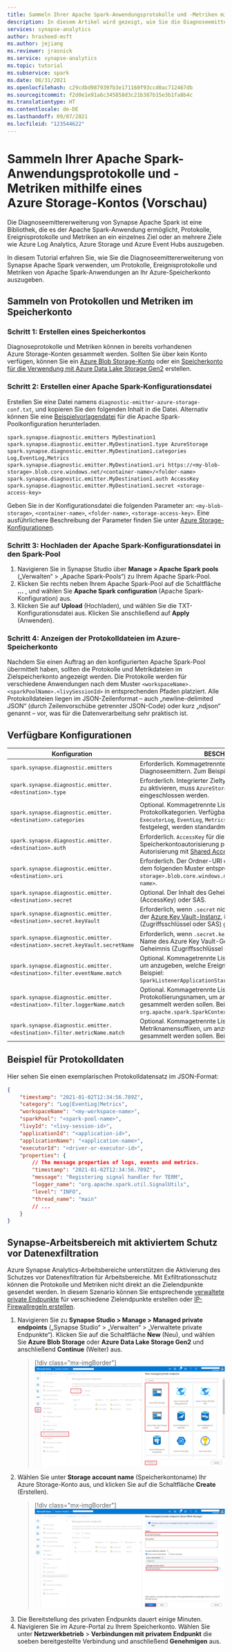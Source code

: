 ```yaml
---
title: Sammeln Ihrer Apache Spark-Anwendungsprotokolle und -Metriken mithilfe eines Azure Storage-Kontos (Vorschau)
description: In diesem Artikel wird gezeigt, wie Sie die Diagnoseemittererweiterung von Synapse Spark verwenden, um Protokolle, Ereignisprotokolle und Metriken zu sammeln, und Sie erfahren, wie Sie die Grafana-Dashboards integrieren.
services: synapse-analytics
author: hrasheed-msft
ms.author: jejiang
ms.reviewer: jrasnick
ms.service: synapse-analytics
ms.topic: tutorial
ms.subservice: spark
ms.date: 08/31/2021
ms.openlocfilehash: c29cdbd9879397b3e171160f93ccd0ac712467db
ms.sourcegitcommit: f2d0e1e91a6c345858d3c21b387b15e3b1fa8b4c
ms.translationtype: HT
ms.contentlocale: de-DE
ms.lasthandoff: 09/07/2021
ms.locfileid: "123544622"
---
```

# <a name="collect-your-apache-spark-applications-logs-and-metrics-using-azure-storage-accountpreview"></a>Sammeln Ihrer Apache Spark-Anwendungsprotokolle und -Metriken mithilfe eines Azure Storage-Kontos (Vorschau)

Die Diagnoseemittererweiterung von Synapse Apache Spark ist eine Bibliothek, die es der Apache Spark-Anwendung ermöglicht, Protokolle, Ereignisprotokolle und Metriken an ein einzelnes Ziel oder an mehrere Ziele wie Azure Log Analytics, Azure Storage und Azure Event Hubs auszugeben. 

In diesem Tutorial erfahren Sie, wie Sie die Diagnoseemittererweiterung von Synapse Apache Spark verwenden, um Protokolle, Ereignisprotokolle und Metriken von Apache Spark-Anwendungen an Ihr Azure-Speicherkonto auszugeben.

## <a name="collect-logs-and-metrics-to-storage-account"></a>Sammeln von Protokollen und Metriken im Speicherkonto

### <a name="step-1-create-a-storage-account"></a>Schritt 1: Erstellen eines Speicherkontos

Diagnoseprotokolle und Metriken können in bereits vorhandenen Azure Storage-Konten gesammelt werden. Sollten Sie über kein Konto verfügen, können Sie ein [Azure Blob Storage-Konto](../../storage/common/storage-account-create.md) oder ein [Speicherkonto für die Verwendung mit Azure Data Lake Storage Gen2](../../storage/blobs/create-data-lake-storage-account.md) erstellen.

### <a name="step-2-create-an-apache-spark-configuration-file"></a>Schritt 2: Erstellen einer Apache Spark-Konfigurationsdatei

Erstellen Sie eine Datei namens `diagnostic-emitter-azure-storage-conf.txt`, und kopieren Sie den folgenden Inhalt in die Datei. Alternativ können Sie eine [Beispielvorlagendatei](https://go.microsoft.com/fwlink/?linkid=2169375) für die Apache Spark-Poolkonfiguration herunterladen.

```
spark.synapse.diagnostic.emitters MyDestination1
spark.synapse.diagnostic.emitter.MyDestination1.type AzureStorage
spark.synapse.diagnostic.emitter.MyDestination1.categories Log,EventLog,Metrics
spark.synapse.diagnostic.emitter.MyDestination1.uri https://<my-blob-storage>.blob.core.windows.net/<container-name>/<folder-name>
spark.synapse.diagnostic.emitter.MyDestination1.auth AccessKey
spark.synapse.diagnostic.emitter.MyDestination1.secret <storage-access-key>
```

Geben Sie in der Konfigurationsdatei die folgenden Parameter an: `<my-blob-storage>`, `<container-name>`, `<folder-name>`, `<storage-access-key>`.
Eine ausführlichere Beschreibung der Parameter finden Sie unter [Azure Storage-Konfigurationen](#available-configurations).

### <a name="step-3-upload-the-apache-spark-configuration-file-to-spark-pool"></a>Schritt 3: Hochladen der Apache Spark-Konfigurationsdatei in den Spark-Pool

1. Navigieren Sie in Synapse Studio über **Manage > Apache Spark pools** („Verwalten“ > „Apache Spark-Pools“) zu Ihrem Apache Spark-Pool.
1. Klicken Sie rechts neben Ihrem Apache Spark-Pool auf die Schaltfläche **...** , und wählen Sie **Apache Spark configuration** (Apache Spark-Konfiguration) aus.
1. Klicken Sie auf **Upload** (Hochladen), und wählen Sie die TXT-Konfigurationsdatei aus. Klicken Sie anschließend auf **Apply** (Anwenden).

### <a name="step-4-view-the-logs-files-in-azure-storage-account"></a>Schritt 4: Anzeigen der Protokolldateien im Azure-Speicherkonto


Nachdem Sie einen Auftrag an den konfigurierten Apache Spark-Pool übermittelt haben, sollten die Protokolle und Metrikdateien im Zielspeicherkonto angezeigt werden.
Die Protokolle werden für verschiedene Anwendungen nach dem Muster `<workspaceName>.<sparkPoolName>.<livySessionId>` in entsprechenden Pfaden platziert.
Alle Protokolldateien liegen im JSON-Zeilenformat – auch „newline-delimited JSON“ (durch Zeilenvorschübe getrennter JSON-Code) oder kurz „ndjson“ genannt – vor, was für die Datenverarbeitung sehr praktisch ist.

## <a name="available-configurations"></a>Verfügbare Konfigurationen

| Konfiguration | BESCHREIBUNG |
| --- | --- |
| `spark.synapse.diagnostic.emitters`                                         | Erforderlich. Kommagetrennte Liste der Zielnamen von Diagnoseemittern. Zum Beispiel, `MyDest1,MyDest2` |
| `spark.synapse.diagnostic.emitter.<destination>.type`                       | Erforderlich. Integrierter Zieltyp. Um das Azure-Speicherziel zu aktivieren, muss `AzureStorage` in dieses Feld eingeschlossen werden. |
| `spark.synapse.diagnostic.emitter.<destination>.categories`                 | Optional. Kommagetrennte Liste der ausgewählten Protokollkategorien. Verfügbare Werte: `DriverLog`, `ExecutorLog`, `EventLog`, `Metrics`. Ist diese Option nicht festgelegt, werden standardmäßig **alle** Kategorien verwendet. |
| `spark.synapse.diagnostic.emitter.<destination>.auth`                       | Erforderlich. `AccessKey` für die Verwendung der Speicherkontoautorisierung per [Zugriffsschlüssel](../../storage/common/storage-account-keys-manage.md). `SAS` für die Autorisierung mit [Shared Access Signatures (SAS)](../../storage/common/storage-sas-overview.md). |
| `spark.synapse.diagnostic.emitter.<destination>.uri`                        | Erforderlich. Der Ordner-URI des Zielblobcontainers. Muss dem folgenden Muster entsprechen: `https://<my-blob-storage>.blob.core.windows.net/<container-name>/<folder-name>`. |
| `spark.synapse.diagnostic.emitter.<destination>.secret`                     | Optional. Der Inhalt des Geheimnisses: Zugriffsschlüssel (AccessKey) oder SAS. |
| `spark.synapse.diagnostic.emitter.<destination>.secret.keyVault`            | Erforderlich, wenn `.secret` nicht angegeben wird. Der Name der [Azure Key Vault-Instanz](../../key-vault/general/overview.md), in der das Geheimnis (Zugriffsschlüssel oder SAS) gespeichert ist. |
| `spark.synapse.diagnostic.emitter.<destination>.secret.keyVault.secretName` | Erforderlich, wenn `.secret.keyVault` angegeben wird. Der Name des Azure Key Vault-Geheimnisses, in dem das Geheimnis (Zugriffsschlüssel oder SAS) gespeichert ist. |
| `spark.synapse.diagnostic.emitter.<destination>.filter.eventName.match`     | Optional. Kommagetrennte Liste mit Spark-Ereignisnamen, um anzugeben, welche Ereignisse gesammelt werden sollen. Beispiel: `SparkListenerApplicationStart,SparkListenerApplicationEnd` |
| `spark.synapse.diagnostic.emitter.<destination>.filter.loggerName.match`    | Optional. Kommagetrennte Liste mit log4j-Protokollierungsnamen, um anzugeben, welche Protokolle gesammelt werden sollen. Beispiel: `org.apache.spark.SparkContext,org.example.Logger` |
| `spark.synapse.diagnostic.emitter.<destination>.filter.metricName.match`    | Optional. Kommagetrennte Liste mit Spark-Metriknamensuffixen, um anzugeben, welche Metriken gesammelt werden sollen. Beispiel: `jvm.heap.used` |

## <a name="log-data-sample"></a>Beispiel für Protokolldaten

Hier sehen Sie einen exemplarischen Protokolldatensatz im JSON-Format:

```json
{
    "timestamp": "2021-01-02T12:34:56.789Z",
    "category": "Log|EventLog|Metrics",
    "workspaceName": "<my-workspace-name>",
    "sparkPool": "<spark-pool-name>",
    "livyId": "<livy-session-id>",
    "applicationId": "<application-id>",
    "applicationName": "<application-name>",
    "executorId": "<driver-or-executor-id>",
    "properties": {
        // The message properties of logs, events and metrics.
        "timestamp": "2021-01-02T12:34:56.789Z",
        "message": "Registering signal handler for TERM",
        "logger_name": "org.apache.spark.util.SignalUtils",
        "level": "INFO",
        "thread_name": "main"
        // ...
    }
}
```

## <a name="synapse-workspace-with-data-exfiltration-protection-enabled"></a>Synapse-Arbeitsbereich mit aktiviertem Schutz vor Datenexfiltration

Azure Synapse Analytics-Arbeitsbereiche unterstützen die Aktivierung des Schutzes vor Datenexfiltration für Arbeitsbereiche. Mit Exfiltrationsschutz können die Protokolle und Metriken nicht direkt an die Zielendpunkte gesendet werden. In diesem Szenario können Sie entsprechende [verwaltete private Endpunkte](../../synapse-analytics/security/synapse-workspace-managed-private-endpoints.md) für verschiedene Zielendpunkte erstellen oder [IP-Firewallregeln erstellen](../../synapse-analytics/security/synapse-workspace-ip-firewall.md).


1. Navigieren Sie zu **Synapse Studio > Manage > Managed private endpoints** („Synapse Studio“ > „Verwalten“ > „Verwaltete private Endpunkte“). Klicken Sie auf die Schaltfläche **New** (Neu), und wählen Sie **Azure Blob Storage** oder **Azure Data Lake Storage Gen2** und anschließend **Continue** (Weiter) aus.
   > [!div class="mx-imgBorder"]
   > ![Erstellen eines verwalteten privaten Endpunkts 1](./media/azure-synapse-diagnostic-emitters-azure-storage/create-private-endpoint-1.png)
2. Wählen Sie unter **Storage account name** (Speicherkontoname) Ihr Azure Storage-Konto aus, und klicken Sie auf die Schaltfläche **Create** (Erstellen).
   > [!div class="mx-imgBorder"]
   > ![Erstellen eines verwalteten privaten Endpunkts 2](./media/azure-synapse-diagnostic-emitters-azure-storage/create-private-endpoint-2.png)
3. Die Bereitstellung des privaten Endpunkts dauert einige Minuten.
4. Navigieren Sie im Azure-Portal zu Ihrem Speicherkonto. Wählen Sie unter **Netzwerkbetrieb** > **Verbindungen mit privatem Endpunkt** die soeben bereitgestellte Verbindung und anschließend **Genehmigen** aus.


